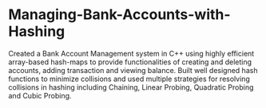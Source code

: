 # Managing-Bank-Accounts-with-Hashing

Created a Bank Account Management system in C++ using highly efficient array-based hash-maps to provide functionalities of creating and deleting accounts, adding transaction and viewing balance. Built well designed hash functions to minimize collisions and used multiple strategies for resolving collisions in hashing including Chaining, Linear Probing, Quadratic Probing and Cubic Probing.
